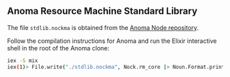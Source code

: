 ## Anoma Resource Machine Standard Library

The file `stdlib.nockma` is obtained from the [Anoma Node repository](https://github.com/anoma/anoma).

Follow the compilation instructions for Anoma and run the Elixir interactive
shell in the root of the Anoma clone:

```sh
iex -S mix
iex(1)> File.write("./stdlib.nockma", Nock.rm_core |> Noun.Format.print)
```
